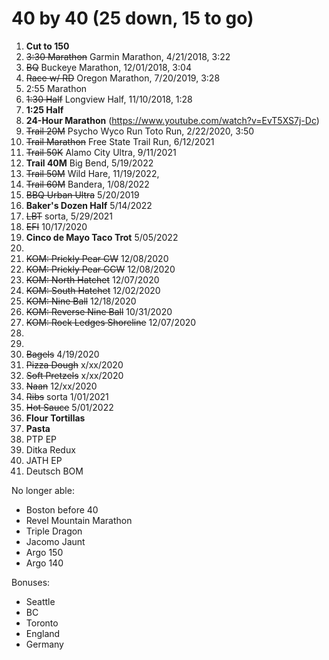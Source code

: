 
# 40 by 40 (25 down, 15 to go)

1. **Cut to 150**
2. ~~3:30 Marathon~~ Garmin Marathon, 4/21/2018, 3:22
3. ~~BQ~~ Buckeye Marathon, 12/01/2018, 3:04
4. ~~Race w/ RD~~ Oregon Marathon, 7/20/2019, 3:28
5. 2:55 Marathon
7. ~~1:30 Half~~ Longview Half, 11/10/2018, 1:28
8. **1:25 Half**
9. **24-Hour Marathon** (https://www.youtube.com/watch?v=EvT5XS7j-Dc) 
10. ~~Trail 20M~~ Psycho Wyco Run Toto Run, 2/22/2020, 3:50
11. ~~Trail Marathon~~ Free State Trail Run, 6/12/2021
12. ~~Trail 50K~~ Alamo City Ultra, 9/11/2021
13. **Trail 40M** Big Bend, 5/19/2022
14. ~~Trail 50M~~ Wild Hare, 11/19/2022, 
15. ~~Trail 60M~~ Bandera, 1/08/2022
16. ~~BBQ Urban Ultra~~ 5/20/2019
17. **Baker's Dozen Half** 5/14/2022
18. ~~LBT~~ sorta, 5/29/2021
19. ~~EFI~~ 10/17/2020
20. **Cinco de Mayo Taco Trot** 5/05/2022
21. 
22. ~~KOM: Prickly Pear CW~~ 12/08/2020
23. ~~KOM: Prickly Pear CCW~~ 12/08/2020
24. ~~KOM: North Hatchet~~ 12/07/2020
25. ~~KOM: South Hatchet~~ 12/02/2020
26. ~~KOM: Nine Ball~~ 12/18/2020
27. ~~KOM: Reverse Nine Ball~~ 10/31/2020
28. ~~KOM: Rock Ledges Shoreline~~ 12/07/2020
29. 
30. 
31. ~~Bagels~~ 4/19/2020
32. ~~Pizza Dough~~ x/xx/2020
33. ~~Soft Pretzels~~ x/xx/2020
34. ~~Naan~~ 12/xx/2020
35. ~~Ribs~~ sorta 1/01/2021
36. ~~Hot Sauce~~ 5/01/2022
37. **Flour Tortillas**
38. **Pasta**
37. PTP EP
38. Ditka Redux
39. JATH EP
40. Deutsch BOM

No longer able:
* Boston before 40
* Revel Mountain Marathon
* Triple Dragon
* Jacomo Jaunt
* Argo 150
* Argo 140

Bonuses:
* Seattle
* BC
* Toronto
* England
* Germany
